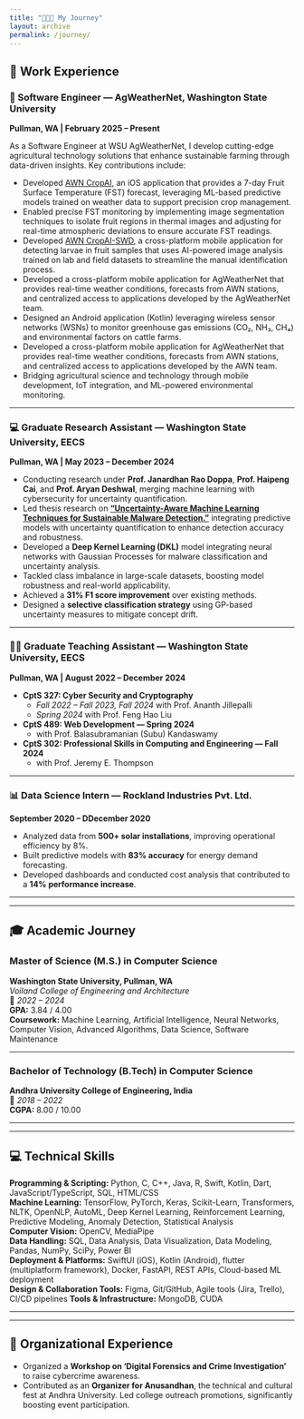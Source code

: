 ```yaml
---
title: "👨🏻‍💻 My Journey"
layout: archive
permalink: /journey/
---
```


## 💼 Work Experience

### 🌾 Software Engineer — AgWeatherNet, Washington State University  
**Pullman, WA | February 2025 – Present**

As a Software Engineer at WSU AgWeatherNet, I develop cutting-edge agricultural technology solutions that enhance sustainable farming through data-driven insights. Key contributions include:

- Developed [AWN CropAI](https://apps.apple.com/us/app/awn-cropai/id6744830192), an iOS application that provides a 7-day Fruit Surface Temperature (FST) forecast, leveraging ML-based predictive models trained on weather data to support precision crop management.
- Enabled precise FST monitoring by implementing image segmentation techniques to isolate fruit regions in thermal images and adjusting for real-time atmospheric deviations to ensure accurate FST readings.
-	Developed [AWN CropAI-SWD](https://apps.apple.com/us/app/awn-cropai-swd/id6749020971), a cross-platform mobile application for detecting larvae in fruit samples that uses AI-powered image analysis trained on lab and field datasets to streamline the manual identification process.
- Developed a cross-platform mobile application for AgWeatherNet that provides real-time weather conditions, forecasts from AWN stations, and centralized access to applications developed by the AgWeatherNet team.
- Designed an Android application (Kotlin) leveraging wireless sensor networks (WSNs) to monitor greenhouse gas emissions (CO₂, NH₃, CH₄) and environmental factors on cattle farms.
- Developed a cross-platform mobile application for AgWeatherNet that provides real-time weather conditions, forecasts from AWN stations, and centralized access to applications developed by the AWN team.
- Bridging agricultural science and technology through mobile development, IoT integration, and ML-powered environmental monitoring.

---

### 💻 Graduate Research Assistant — Washington State University, EECS  
**Pullman, WA | May 2023 – December 2024**

- Conducting research under **Prof. Janardhan Rao Doppa**, **Prof. Haipeng Cai**, and **Prof. Aryan Deshwal**, merging machine learning with cybersecurity for uncertainty quantification.
-	Led thesis research on [**“Uncertainty-Aware Machine Learning Techniques for Sustainable Malware Detection.”**](https://rex.libraries.wsu.edu/esploro/outputs/graduate/UNCERTAINTY-AWARE-MACHINE-LEARNING-TECHNIQUES-FOR-SUSTAINABLE/99901195201401842) integrating predictive models with uncertainty quantification to enhance detection accuracy and robustness.  
- Developed a **Deep Kernel Learning (DKL)** model integrating neural networks with Gaussian Processes for malware classification and uncertainty analysis.  
- Tackled class imbalance in large-scale datasets, boosting model robustness and real-world applicability.  
- Achieved a **31% F1 score improvement** over existing methods.  
- Designed a **selective classification strategy** using GP-based uncertainty measures to mitigate concept drift.

---

### 👨‍🏫 Graduate Teaching Assistant — Washington State University, EECS  
**Pullman, WA | August 2022 – December 2024**

- **CptS 327: Cyber Security and Cryptography**  
  - *Fall 2022 – Fall 2023, Fall 2024* with Prof. Ananth Jillepalli  
  - *Spring 2024* with Prof. Feng Hao Liu  
- **CptS 489: Web Development — Spring 2024**  
  - with Prof. Balasubramanian (Subu) Kandaswamy  
- **CptS 302: Professional Skills in Computing and Engineering — Fall 2024**  
  - with Prof. Jeremy E. Thompson

---

### 📊 Data Science Intern — Rockland Industries Pvt. Ltd.  
**September 2020 – DDecember 2020**

- Analyzed data from **500+ solar installations**, improving operational efficiency by 8%.  
- Built predictive models with **83% accuracy** for energy demand forecasting.  
- Developed dashboards and conducted cost analysis that contributed to a **14% performance increase**.

---
---

## 🎓 Academic Journey

### Master of Science (M.S.) in Computer Science  
**Washington State University, Pullman, WA**  
*Voiland College of Engineering and Architecture*  
📅 *2022 – 2024*  
**GPA:** 3.84 / 4.00  
**Coursework:** Machine Learning, Artificial Intelligence, Neural Networks, Computer Vision, Advanced Algorithms, Data Science, Software Maintenance  

---

### Bachelor of Technology (B.Tech) in Computer Science  
**Andhra University College of Engineering, India**  
📅 *2018 – 2022*  
**CGPA:** 8.00 / 10.00  

---
---

## 💻 Technical Skills

**Programming & Scripting:** Python, C, C++, Java, R, Swift, Kotlin, Dart, JavaScript/TypeScript, SQL, HTML/CSS  
**Machine Learning:** TensorFlow, PyTorch, Keras, Scikit-Learn, Transformers, NLTK, OpenNLP, AutoML, Deep Kernel Learning, Reinforcement Learning, Predictive Modeling, Anomaly Detection, Statistical Analysis  
**Computer Vision:** OpenCV, MediaPipe  
**Data Handling:** SQL, Data Analysis, Data Visualization, Data Modeling, Pandas, NumPy, SciPy, Power BI  
**Deployment & Platforms:** SwiftUI (iOS), Kotlin (Android), flutter (multiplatform framework), Docker, FastAPI, REST APIs, Cloud-based ML deployment  
**Design & Collaboration Tools:** Figma, Git/GitHub, Agile tools (Jira, Trello), CI/CD pipelines
**Tools & Infrastructure:** MongoDB, CUDA


---
---

## 🎯 Organizational Experience

- Organized a **Workshop on ‘Digital Forensics and Crime Investigation’** to raise cybercrime awareness.  
- Contributed as an **Organizer for Anusandhan**, the technical and cultural fest at Andhra University. Led college outreach promotions, significantly boosting event participation.
